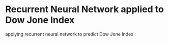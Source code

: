 # Recurrent Neural Network applied to Dow Jone Index
applying recurrent neural network to predict Dow Jone Index
